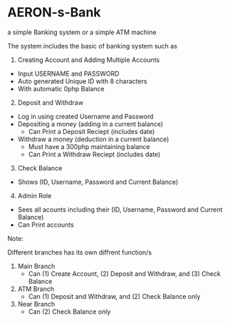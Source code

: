 # AERON-s-Bank
a simple Banking system or a simple ATM machine

The system includes the basic of banking system such as

1. Creating Account and Adding Multiple Accounts
- Input USERNAME and PASSWORD
- Auto generated Unique ID with 8 characters
- With automatic 0php Balance
2. Deposit and Withdraw
- Log in using created Username and Password
- Depositing a money (adding in a current balance)
  - Can Print a Deposit Reciept (includes date)
- Withdraw a money (deduction in a current balance)
  - Must have a 300php maintaining balance
  - Can Print a Withdraw Reciept (includes date)
3. Check Balance
- Shows (ID, Username, Password and Current Balance)
4. Admin Role
- Sees all acounts including their (ID, Username, Password and Current Balance)
- Can Print accounts

Note:

Different branches has its own diffrent function/s

1. Main Branch 
   - Can (1) Create Account, (2) Deposit and Withdraw, and (3) Check Balance
2. ATM Branch
   - Can (1) Deposit and Withdraw, and (2) Check Balance only
3. Near Branch
   - Can (2) Check Balance only
   


